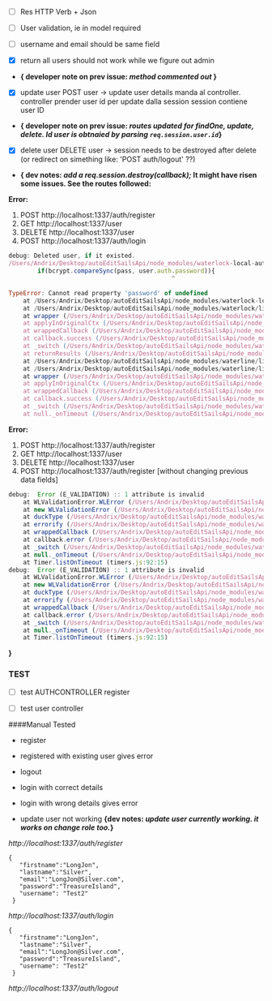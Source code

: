 - [ ] Res HTTP Verb + Json
- [ ] User validation, ie in model required
- [ ] username and email should be same field

- [X] return all users should not work while we figure out admin 

- **{ developer note on prev issue: _method commented out_ }**

- [X] update user
POST user -> update user details 
manda al controller.
controller prender user id per update dalla session
session contiene user ID 

- **{ developer note on prev issue: _routes updated for findOne, update, delete. Id user is obtnaied by parsing ``req.session.user.id``_}**

- [X] delete user
DELETE user -> session needs to be destroyed after delete (or redirect on simething like: 'POST auth/logout' ??) 

- **{ dev notes: _add a req.session.destroy(callback);_ It might have risen some issues. See the routes followed:**

**Error:**

1. POST http://localhost:1337/auth/register
2. GET http://localhost:1337/user
3. DELETE http://localhost:1337/user
4. POST http://localhost:1337/auth/login

```js
debug: Deleted user, if it existed.
/Users/Andrix/Desktop/autoEditSailsApi/node_modules/waterlock-local-auth/lib/controllers/actions/login.js:25
        if(bcrypt.compareSync(pass, user.auth.password)){
                                             ^

TypeError: Cannot read property 'password' of undefined
    at /Users/Andrix/Desktop/autoEditSailsApi/node_modules/waterlock-local-auth/lib/controllers/actions/login.js:25:46
    at /Users/Andrix/Desktop/autoEditSailsApi/node_modules/waterlock/lib/engine.js:28:9
    at wrapper (/Users/Andrix/Desktop/autoEditSailsApi/node_modules/waterline/node_modules/lodash/index.js:3602:19)
    at applyInOriginalCtx (/Users/Andrix/Desktop/autoEditSailsApi/node_modules/waterline/lib/waterline/utils/normalize.js:421:80)
    at wrappedCallback (/Users/Andrix/Desktop/autoEditSailsApi/node_modules/waterline/lib/waterline/utils/normalize.js:320:18)
    at callback.success (/Users/Andrix/Desktop/autoEditSailsApi/node_modules/waterline/node_modules/switchback/lib/normalize.js:33:31)
    at _switch (/Users/Andrix/Desktop/autoEditSailsApi/node_modules/waterline/node_modules/switchback/lib/factory.js:58:28)
    at returnResults (/Users/Andrix/Desktop/autoEditSailsApi/node_modules/waterline/lib/waterline/query/finders/basic.js:180:9)
    at /Users/Andrix/Desktop/autoEditSailsApi/node_modules/waterline/lib/waterline/query/finders/basic.js:91:16
    at /Users/Andrix/Desktop/autoEditSailsApi/node_modules/waterline/lib/waterline/query/finders/operations.js:77:45
    at wrapper (/Users/Andrix/Desktop/autoEditSailsApi/node_modules/waterline/node_modules/lodash/index.js:3602:19)
    at applyInOriginalCtx (/Users/Andrix/Desktop/autoEditSailsApi/node_modules/waterline/lib/waterline/utils/normalize.js:421:80)
    at wrappedCallback (/Users/Andrix/Desktop/autoEditSailsApi/node_modules/waterline/lib/waterline/utils/normalize.js:320:18)
    at callback.success (/Users/Andrix/Desktop/autoEditSailsApi/node_modules/waterline/node_modules/switchback/lib/normalize.js:33:31)
    at _switch (/Users/Andrix/Desktop/autoEditSailsApi/node_modules/waterline/node_modules/switchback/lib/factory.js:58:28)
    at null._onTimeout (/Users/Andrix/Desktop/autoEditSailsApi/node_modules/sails-disk/lib/adapter.js:179:10)
```

**Error:**

1. POST http://localhost:1337/auth/register
2. GET http://localhost:1337/user
3. DELETE http://localhost:1337/user
4. POST http://localhost:1337/auth/register  [without changing previous data fields]


```js
debug:  Error (E_VALIDATION) :: 1 attribute is invalid
    at WLValidationError.WLError (/Users/Andrix/Desktop/autoEditSailsApi/node_modules/waterline/lib/waterline/error/WLError.js:26:15)
    at new WLValidationError (/Users/Andrix/Desktop/autoEditSailsApi/node_modules/waterline/lib/waterline/error/WLValidationError.js:20:28)
    at duckType (/Users/Andrix/Desktop/autoEditSailsApi/node_modules/waterline/lib/waterline/error/index.js:60:12)
    at errorify (/Users/Andrix/Desktop/autoEditSailsApi/node_modules/waterline/lib/waterline/error/index.js:39:10)
    at wrappedCallback (/Users/Andrix/Desktop/autoEditSailsApi/node_modules/waterline/lib/waterline/utils/normalize.js:325:15)
    at callback.error (/Users/Andrix/Desktop/autoEditSailsApi/node_modules/waterline/node_modules/switchback/lib/normalize.js:42:31)
    at _switch (/Users/Andrix/Desktop/autoEditSailsApi/node_modules/waterline/node_modules/switchback/lib/factory.js:56:28)
    at null._onTimeout (/Users/Andrix/Desktop/autoEditSailsApi/node_modules/sails-disk/lib/adapter.js:179:10)
    at Timer.listOnTimeout (timers.js:92:15)
debug:  Error (E_VALIDATION) :: 1 attribute is invalid
    at WLValidationError.WLError (/Users/Andrix/Desktop/autoEditSailsApi/node_modules/waterline/lib/waterline/error/WLError.js:26:15)
    at new WLValidationError (/Users/Andrix/Desktop/autoEditSailsApi/node_modules/waterline/lib/waterline/error/WLValidationError.js:20:28)
    at duckType (/Users/Andrix/Desktop/autoEditSailsApi/node_modules/waterline/lib/waterline/error/index.js:60:12)
    at errorify (/Users/Andrix/Desktop/autoEditSailsApi/node_modules/waterline/lib/waterline/error/index.js:39:10)
    at wrappedCallback (/Users/Andrix/Desktop/autoEditSailsApi/node_modules/waterline/lib/waterline/utils/normalize.js:325:15)
    at callback.error (/Users/Andrix/Desktop/autoEditSailsApi/node_modules/waterline/node_modules/switchback/lib/normalize.js:42:31)
    at _switch (/Users/Andrix/Desktop/autoEditSailsApi/node_modules/waterline/node_modules/switchback/lib/factory.js:56:28)
    at null._onTimeout (/Users/Andrix/Desktop/autoEditSailsApi/node_modules/sails-disk/lib/adapter.js:179:10)
    at Timer.listOnTimeout (timers.js:92:15)
```
**}**

### TEST
- [ ] test AUTHCONTROLLER register
- [ ] test user controller



####Manual Tested
- register
- registered with existing user gives error
- logout
- login with correct details
- login with wrong details gives error  

- update user not working 
**{dev notes: _update user currently working. it works on change role too._}**

_http://localhost:1337/auth/register_
```
{
   "firstname":"LongJon",
   "lastname":"Silver",
   "email":"LongJon@Silver.com",
   "password":"TreasureIsland",
   "username": "Test2"
 }
```
_http://localhost:1337/auth/login_
```
{
   "firstname":"LongJon",
   "lastname":"Silver",
   "email":"LongJon@Silver.com",
   "password":"TreasureIsland",
   "username": "Test2"
 }
```
_http://localhost:1337/auth/logout_
